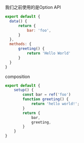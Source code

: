 
我们之前使用的是Option API

```javascript
export default {
  data() {
	  return {
		  bar: 'foo',
	  }
  },
  methods: {
	  greeting() {
		  return 'Hello World'
	  }
  }
}
```

composition
```javascript
export default {
	setup() {
		const bar = ref('foo')
		function greeting() {
			return 'hello world!';
		}
		return {
			bar, 
			greeting,
		}
	}
}
```



